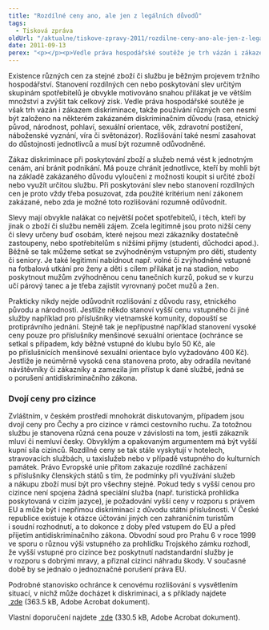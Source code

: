```yaml
---
title: "Rozdílné ceny ano, ale jen z legálních důvodů"
tags:
  - Tisková zpráva
oldUrl: "/aktualne/tiskove-zpravy-2011/rozdilne-ceny-ano-ale-jen-z-legalnich-duvodu"
date: 2011-09-13
perex: "<p></p><p>Vedle práva hospodářské soutěže je trh vázán i zákazem diskriminace. Přestože je existence různých cen žádoucím projevem konkurence, nesmí být používání různých cen založeno na zakázaném diskriminačním důvodu a nesmí zasahovat do důstojnosti osob.</p>"
---
```


<!-- imported from the old website -->

<p>Existence různých cen za stejné zboží či službu je běžným projevem tržního hospodářství. Stanovení rozdílných cen nebo poskytování slev určitým skupinám spotřebitelů je obvykle motivováno snahou přilákat je ve větším množství a zvýšit tak celkový zisk. Vedle práva hospodářské soutěže je však trh vázán i zákazem diskriminace, takže používání různých cen nesmí být založeno na některém zakázaném diskriminačním důvodu (rasa, etnický původ, národnost, pohlaví, sexuální orientace, věk, zdravotní postižení, náboženské vyznání, víra či světonázor). Rozlišování také nesmí zasahovat do důstojnosti jednotlivců a musí být rozumně odůvodněné. </p><p>Zákaz diskriminace při poskytování zboží a služeb nemá vést k jednotným cenám, ani bránit podnikání. Má pouze chránit jednotlivce, kteří by mohli být na základě zakázaného důvodu vyloučeni z možnosti koupit si určité zboží nebo využít určitou službu. Při poskytování slev nebo stanovení rozdílných cen je proto vždy třeba posuzovat, zda použité kritérium není zákonem zakázané, nebo zda je možné toto rozlišování rozumně odůvodnit. </p><p>Slevy mají obvykle nalákat co největší počet spotřebitelů, i těch, kteří by jinak o zboží či službu neměli zájem. Zcela legitimně jsou proto nižší ceny či slevy určeny buď osobám, které nejsou mezi zákazníky dostatečně zastoupeny, nebo spotřebitelům s nižšími příjmy (studenti, důchodci apod.). Běžně se tak můžeme setkat se zvýhodněným vstupným pro děti, studenty či seniory. Je také legitimní nabídnout např. volné či zvýhodněné vstupné na fotbalová utkání pro ženy a děti s cílem přilákat je na stadion, nebo poskytnout mužům zvýhodněnou cenu tanečních kurzů, pokud se v kurzu učí párový tanec a je třeba zajistit vyrovnaný počet mužů a žen. </p><p>Prakticky nikdy nejde odůvodnit rozlišování z důvodu rasy, etnického původu a národnosti. Jestliže někdo stanoví vyšší cenu vstupného či jiné služby například pro příslušníky vietnamské komunity, dopouští se protiprávního jednání. Stejně tak je nepřípustné například stanovení vysoké ceny pouze pro příslušníky menšinové sexuální orientace (ochránce se setkal s případem, kdy běžné vstupné do klubu bylo 50 Kč, ale po příslušnících menšinové sexuální orientace bylo vyžadováno 400 Kč). Jestliže je neúměrně vysoká cena stanovena proto, aby odradila nevítané návštěvníky či zákazníky a zamezila jim přístup k dané službě, jedná se o porušení antidiskriminačního zákona. </p><h3>Dvojí ceny pro cizince</h3><p>Zvláštním, v českém prostředí mnohokrát diskutovaným, případem jsou dvojí ceny pro Čechy a pro cizince v rámci cestovního ruchu. Za totožnou službu je stanovena různá cena pouze v závislosti na tom, jestli zákazník mluví či nemluví česky. Obvyklým a opakovaným argumentem má být vyšší kupní síla cizinců. Rozdílné ceny se tak stále vyskytují v hotelech, stravovacích službách, u taxislužeb nebo v případě vstupného do kulturních památek. Právo Evropské unie přitom zakazuje rozdílné zacházení s příslušníky členských států s tím, že podmínky při využívání služeb a nákupu zboží musí být pro všechny stejné. Pokud tedy s vyšší cenou pro cizince není spojena žádná speciální služba (např. turistická prohlídka poskytovaná v cizím jazyce), je požadování vyšší ceny v rozporu s právem EU a může být i nepřímou diskriminací z důvodu státní příslušnosti. V České republice existuje k otázce účtování jiných cen zahraničním turistům i soudní rozhodnutí, a to dokonce z doby před vstupem do EU a před přijetím antidiskriminačního zákona. Obvodní soud pro Prahu 6 v roce 1999 ve sporu o různou výši vstupného za prohlídku Trojského zámku rozhodl, že vyšší vstupné pro cizince bez poskytnutí nadstandardní služby je v rozporu s dobrými mravy, a přiznal cizinci náhradu škody. V současné době by se jednalo o jednoznačné porušení práva EU.</p><p>Podrobné stanovisko ochránce k cenovému rozlišování s vysvětlením situací, v nichž může docházet k diskriminaci, a s příklady najdete <a title="Otevření do nového okna" href="https://www.ochrance.cz/fileadmin/user_upload/DISKRIMINACE/Stanoviska/Cenove_rozlisovani_158-2010-Stanovisko.pdf" target="_blank"><img alt="" src="https://www.ochrance.cz/typo3/ext/od_linkdesc/icons/pdf.gif" class="od_linkdesc_icon" /> zde</a> (363.5 kB, Adobe Acrobat dokument).</p><p>Vlastní doporučení najdete <a title="Otevření do nového okna" href="https://www.ochrance.cz/fileadmin/user_upload/DISKRIMINACE/Doporuceni/Doporuceni-Cenove_rozlisovani_158-2010-JKV.pdf" target="_blank"><img alt="" src="https://www.ochrance.cz/typo3/ext/od_linkdesc/icons/pdf.gif" class="od_linkdesc_icon" /> zde</a> (330.5 kB, Adobe Acrobat dokument).</p>
